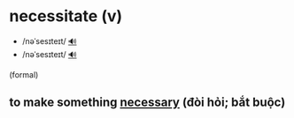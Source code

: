 # necessitate (v)

- /nəˈsesɪteɪt/ [🔊](https://www.oxfordlearnersdictionaries.com/media/english/uk_pron/n/nec/neces/necessitate__gb_1.mp3)
- /nəˈsesɪteɪt/ [🔊](https://www.oxfordlearnersdictionaries.com/media/english/us_pron/n/nec/neces/necessitate__us_1.mp3)

(formal)

## to make something [necessary](necessary-adj.md#that-must-exist-or-happen-and-cannot-be-avoided-cần-thiết) (đòi hỏi; bắt buộc)